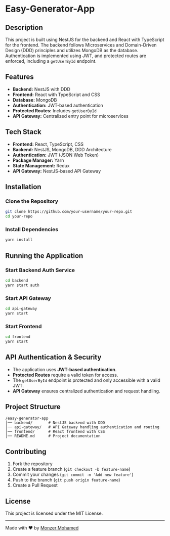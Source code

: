 # Easy-Generator-App

## Description
This project is built using NestJS for the backend and React with TypeScript for the frontend. The backend follows Microservices and Domain-Driven Design (DDD) principles and utilizes MongoDB as the database. Authentication is implemented using JWT, and protected routes are enforced, including a `getUserById` endpoint.

## Features
- **Backend:** NestJS with DDD
- **Frontend:** React with TypeScript and CSS
- **Database:** MongoDB
- **Authentication:** JWT-based authentication
- **Protected Routes:** Includes `getUserById`
- **API Gateway:** Centralized entry point for microservices

## Tech Stack
- **Frontend:** React, TypeScript, CSS
- **Backend:** NestJS, MongoDB, DDD Architecture
- **Authentication:** JWT (JSON Web Token)
- **Package Manager:** Yarn
- **State Management:** Redux
- **API Gateway:** NestJS-based API Gateway

## Installation

### Clone the Repository
```sh
git clone https://github.com/your-username/your-repo.git
cd your-repo
```

### Install Dependencies
```sh
yarn install
```

## Running the Application

### Start Backend Auth Service
```sh
cd backend
yarn start auth
```

### Start API Gateway
```sh
cd api-gateway
yarn start
```

### Start Frontend
```sh
cd frontend
yarn start 
```

## API Authentication & Security
- The application uses **JWT-based authentication**.
- **Protected Routes** require a valid token for access.
- The `getUserById` endpoint is protected and only accessible with a valid JWT.
- **API Gateway** ensures centralized authentication and request handling.

## Project Structure
```
/easy-generator-app
│── backend/       # NestJS backend with DDD
│── api-gateway/   # API Gateway handling authentication and routing
│── frontend/      # React frontend with CSS
│── README.md      # Project documentation
```

## Contributing
1. Fork the repository
2. Create a feature branch (`git checkout -b feature-name`)
3. Commit your changes (`git commit -m 'Add new feature'`)
4. Push to the branch (`git push origin feature-name`)
5. Create a Pull Request

## License
This project is licensed under the MIT License.

---
Made with ❤️ by [Monzer Mohamed](https://github.com/Monzer-Mohamed)

